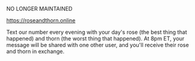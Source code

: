 NO LONGER MAINTAINED

https://roseandthorn.online

Text our number every evening with your day's rose (the best thing that happened) and thorn (the worst thing that happened). At 8pm ET, your message will be shared with one other user, and you'll receive their rose and thorn in exchange.
